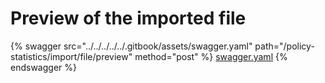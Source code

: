 # Preview of the imported file

{% swagger src="../../../../../.gitbook/assets/swagger.yaml" path="/policy-statistics/import/file/preview" method="post" %}
[swagger.yaml](../../../../../.gitbook/assets/swagger.yaml)
{% endswagger %}
